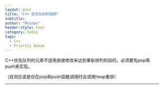 ```yaml
---
layout: post
title: "C++ 优先队列的陷阱"
subtitle:
author: "Peinan"
header-style: text
category: notes
tags:
  - C++
  - Priority Queue
---
```


C++优先队列的元素不适用直接修改来达到重新排列的目的，必须要先pop再push来实现。

（目测应该是仅在pop和push函数调用时会调用heap重排）

---